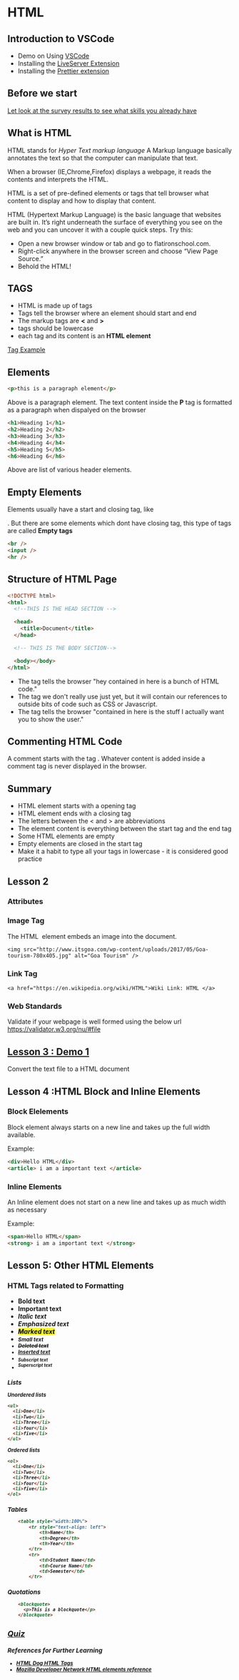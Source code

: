 # HTML

## Introduction to VSCode

- Demo on Using [VSCode](https://code.visualstudio.com/)
- Installing the [LiveServer Extension](https://ritwickdey.github.io/vscode-live-server/)
- Installing the [Prettier extension](https://prettier.io/)

## Before we start 

[Let look at the survey results to see what skills you already have](https://ivocosta1.typeform.com/report/Q8VI4d/yoBybcHpj6P1tNem)


## What is HTML

HTML stands for _Hyper Text markup language_
A Markup language basically annotates the text so that the computer can manipulate that text.

When a browser (IE,Chrome,Firefox) displays a webpage, it reads the contents and interprets the HTML.

HTML is a set of pre-defined elements or tags that tell browser what content to display and how to display that content.

HTML (Hypertext Markup Language) is the basic language that websites are built in. It’s right underneath the surface of everything you see on the web and you can uncover it with a couple quick steps. Try this:

- Open a new browser window or tab and go to flatironschool.com.
- Right-click anywhere in the browser screen and choose “View Page Source.”
- Behold the HTML!

## TAGS

- HTML is made up of tags
- Tags tell the browser where an element should start and end
- The markup tags are **<** and **>**
- tags should be lowercase
- each tag and its content is an **HTML element**

[Tag Example](https://codepen.io/CostaIvo/pen/xVWvyZ)

## Elements

```html
<p>this is a paragraph element</p>
```

Above is a paragraph element. The text content inside the **P** tag is formatted as a paragraph when dispalyed on the browser

```html
<h1>Heading 1</h1>
<h2>Heading 2</h2>
<h3>Heading 3</h3>
<h4>Heading 4</h4>
<h5>Heading 5</h5>
<h6>Heading 6</h6>
```

Above are list of various header elements.

## Empty Elements

Elements usually have a start and closing tag, like <p></p>. But there are some elements which dont have closing tag, this type of tags are called **Empty tags**

```html
<br />
<input />
<hr />
```

## Structure of HTML Page

```html
<!DOCTYPE html>
<html>
  <!--THIS IS THE HEAD SECTION -->

  <head>
    <title>Document</title>
  </head>

  <!-- THIS IS THE BODY SECTION-->

  <body></body>
</html>
```

- The **<html>** tag tells the browser "hey contained in here is a bunch of HTML code."
- The **<head>** tag we don't really use just yet, but it will contain our references to outside bits of code such as CSS or Javascript.
- The **<body>** tag tells the browser "contained in here is the stuff I actually want you to show the user."

## Commenting HTML Code

A comment starts with the tag **<!--** and ends with tag **-->**. Whatever content is added inside a comment tag is never displayed in the browser.

## Summary

- HTML element starts with a opening tag
- HTML element ends with a closing tag
- The letters between the < and > are abbreviations
- The element content is everything between the start tag and the end tag
- Some HTML elements are empty
- Empty elements are closed in the start tag
- Make it a habit to type all your tags in lowercase - it is considered good practice

## Lesson 2

### Attributes

### Image Tag

The HTML <img> element embeds an image into the document.

`<img src="http://www.itsgoa.com/wp-content/uploads/2017/05/Goa-tourism-780x405.jpg" alt="Goa Tourism" />`

### Link Tag

`<a href="https://en.wikipedia.org/wiki/HTML">Wiki Link: HTML </a>`

### Web Standards

Validate if your webpage is well formed using the below url
https://validator.w3.org/nu/#file

## [Lesson 3 : Demo 1]()

Convert the text file to a HTML document

## Lesson 4 :HTML Block and Inline Elements

### Block Elelements

Block element always starts on a new line and takes up the full width available.

Example:

```HTML
<div>Hello HTML</div>
<article> i am a important text </article>
```

### Inline Elements

An Inline element does not start on a new line and takes up as much width as necessary

Example:

```HTML
<span>Hello HTML</span>
<strong> i am a important text </strong>
```

## Lesson 5: Other HTML Elements

### HTML Tags related to Formatting

- <b>Bold text
- <strong>Important text
- <i>Italic text
- <em>Emphasized text
- <mark>Marked text
- <small>Small text
- <del>Deleted text
- <ins>Inserted text
- <sub>Subscript text
- <sup>Superscript text

### Lists

**Unordered lists**

```html
<ul>
  <li>One</li>
  <li>Two</li>
  <li>Three</li>
  <li>four</li>
  <li>five</li>
</ul>
```

**Ordered lists**

```html
<ol>
  <li>One</li>
  <li>Two</li>
  <li>Three</li>
  <li>four</li>
  <li>five</li>
</ol>
```

### Tables

```html
    <table style="width:100%">
        <tr style="text-align: left">
            <th>Name</th>
            <th>Degree</th>
            <th>Year</th>
        </tr>
        <tr>
            <td>Student Name</td>
            <td>Course Name</td>
            <td>Semester</td>
        </tr>
```

### Quotations

```html
    <blockquote>
      <p>This is a blockquote</p>
    </blockquote>
```
## [Quiz](http://www.costaivo.com/Tutorial-BootStrap/1_HTML/9_Quiz/HTML-Quiz.html)

### References for Further Learning

- [HTML Dog HTML Tags](http://www.htmldog.com/references/html/tags/)
- [Mozilla Developer Network HTML elements reference](https://developer.mozilla.org/en-US/docs/Web/HTML/Element)

